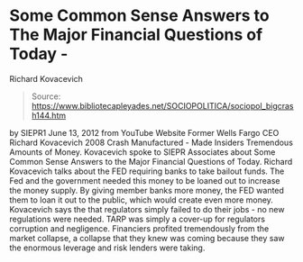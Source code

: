 # Some Common Sense Answers to The Major Financial Questions of Today - 
Richard Kovacevich

> Source: https://www.bibliotecapleyades.net/SOCIOPOLITICA/sociopol_bigcrash144.htm

by SIEPR1
June 13, 2012
from
YouTube Website
Former Wells Fargo CEO
Richard Kovacevich
2008 Crash Manufactured - Made Insiders
Tremendous Amounts of Money.
Kovacevich spoke to SIEPR Associates about
Some Common Sense Answers to the Major Financial
Questions of Today.
Richard Kovacevich talks about
the FED requiring
banks to take bailout funds.
The Fed and the government needed this money to
be loaned out to increase the money supply. By giving member banks more
money, the FED wanted them to loan it out to the public, which would create
even more money.
Kovacevich says the that regulators simply
failed to do their jobs - no new regulations were needed.
TARP was simply a
cover-up for regulators corruption and negligence.
Financiers profited tremendously from the market
collapse, a collapse that they knew was coming because they saw the enormous
leverage and risk lenders were taking.
